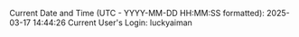 Current Date and Time (UTC - YYYY-MM-DD HH:MM:SS formatted): 2025-03-17 14:44:26
Current User's Login: luckyaiman
